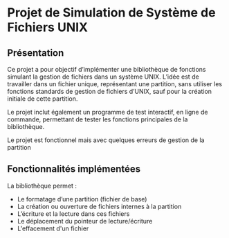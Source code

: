 # Projet de Simulation de Système de Fichiers UNIX

## Présentation

Ce projet a pour objectif d’implémenter une bibliothèque de fonctions simulant la gestion de fichiers dans un système UNIX. L’idée est de travailler dans un fichier unique, représentant une partition, sans utiliser les fonctions standards de gestion de fichiers d’UNIX, sauf pour la création initiale de cette partition.

Le projet inclut également un programme de test interactif, en ligne de commande, permettant de tester les fonctions principales de la bibliothèque.

Le projet est fonctionnel mais avec quelques erreurs de gestion de la partition

## Fonctionnalités implémentées

La bibliothèque permet :

- Le formatage d’une partition (fichier de base)
- La création ou ouverture de fichiers internes à la partition
- L’écriture et la lecture dans ces fichiers
- Le déplacement du pointeur de lecture/écriture
- L'effacement d'un fichier 
